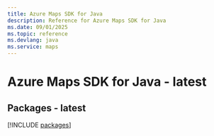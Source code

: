 ```yaml
---
title: Azure Maps SDK for Java
description: Reference for Azure Maps SDK for Java
ms.date: 09/01/2025
ms.topic: reference
ms.devlang: java
ms.service: maps
---
```

# Azure Maps SDK for Java - latest
## Packages - latest
[!INCLUDE [packages](maps-index.md)]